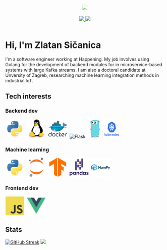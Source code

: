 <div id="header" align="center">
  <img src="https://zlatsic.com/assets/img/logo1.png" width="400" style="filter: brightness(135%);"/>
</div>
</br>
<div id="badges" align="center">
  <a href="https://www.zlatsic.com" target="_blank">
    <img src="https://img.shields.io/badge/zlatsic.com-red?logoColor=white&style=for-the-badge">
  </a>
  <a href="https://www.linkedin.com/in/zlatsic/" target="_blank">
    <img src="https://img.shields.io/badge/LinkedIn-blue?logo=linkedin&logoColor=white&style=for-the-badge">
  </a>
</div>
<div align="center">
  <img src="https://komarev.com/ghpvc/?username=zlatsic&style=flat-square&color=blue" alt=""/>
</div>

# Hi, I'm Zlatan Sičanica

I'm a software engineer working at Happening. My job involves using Golang for
the development of backend modules for in microservice-based systems with large
Kafka streams. I am also a doctoral candidate at Unversity of Zagreb, researching
machine learning integration methods in industrial IoT.

## Tech interests

### Backend dev

<div>
  <img src="https://github.com/devicons/devicon/blob/master/icons/python/python-original.svg"
    title="Python" alt="Python" width="60" height="60"/>&nbsp;
  <img src="https://github.com/devicons/devicon/blob/master/icons/linux/linux-original.svg"
    title="Linux" alt="Linux" width="60" height="60"/>&nbsp;
  <img src="https://github.com/devicons/devicon/blob/master/icons/docker/docker-original-wordmark.svg"
    title="Docker" alt="Docker" width="60" height="60"/>&nbsp;
  <img src="https://www.pngkey.com/png/detail/98-985032_flask-logo-flask-python-icon.png"
    title="Flask" alt="Flask" width="45" height="60"/>&nbsp;
  <img src="https://github.com/devicons/devicon/blob/master/icons/go/go-original.svg"
    title="Go" alt="Go" width="45" height="60"/>&nbsp;
  <img src="https://github.com/devicons/devicon/blob/master/icons/kubernetes/kubernetes-plain-wordmark.svg"
    title="Kubernetes" alt="Kubernetes" width="45" height="60"/>&nbsp;
</div>

### Machine learning

<div>
  <img src="https://github.com/devicons/devicon/blob/master/icons/python/python-original.svg"
    title="Python" alt="Python" width="60" height="60"/>&nbsp;
  <img src="https://github.com/devicons/devicon/blob/master/icons/jupyter/jupyter-original.svg"
    title="Jupyter" alt="Jupyter" width="60" height="60"/>&nbsp;
  <img src="https://github.com/devicons/devicon/blob/master/icons/tensorflow/tensorflow-original.svg"
    title="Tensorflow" alt="Tensorflow" width="60" height="60"/>&nbsp;
  <img src="https://github.com/devicons/devicon/blob/master/icons/pandas/pandas-original-wordmark.svg"
    title="Pandas" alt="Pandas" width="60" height="60"/>&nbsp;
  <img src="https://github.com/devicons/devicon/blob/master/icons/numpy/numpy-original-wordmark.svg"
    title="NumPy" alt="NumPy" width="60" height="60"/>&nbsp;
</div>

### Frontend dev

<div>
  <img src="https://github.com/devicons/devicon/blob/master/icons/javascript/javascript-original.svg"
    title="JavaScript" alt="JavaScript" width="60" height="60"/>&nbsp;
  <img src="https://github.com/devicons/devicon/blob/master/icons/vuejs/vuejs-original.svg"
    title="VueJS" alt="VueJS" width="60" height="60"/>&nbsp;
</div>

## Stats

[![GitHub Streak](https://github-readme-streak-stats.herokuapp.com?user=zlatsic&theme=monokai&hide_border=true)](https://git.io/streak-stats)
![](https://hit.yhype.me/github/profile?user_id=11090684)
